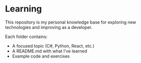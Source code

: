 # Learning

This repository is my personal knowledge base for exploring new technologies and improving as a developer.

Each folder contains:
- A focused topic (C#, Python, React, etc.)
- A README.md with what I’ve learned
- Example code and exercises